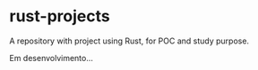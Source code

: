 # rust-projects
 A repository with project using Rust, for POC and study purpose.

Em desenvolvimento...
